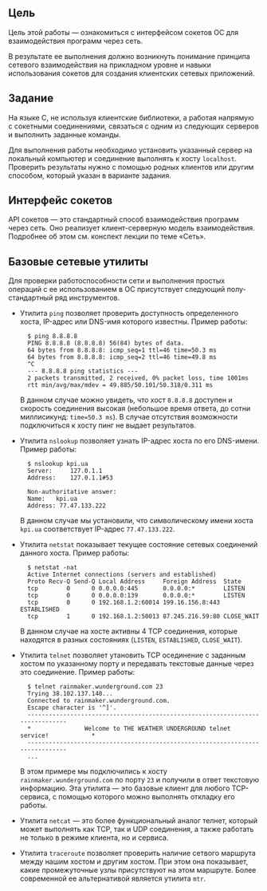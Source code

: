 ## Цель

Цель этой работы — ознакомиться с интерфейсом сокетов ОС для взаимодействия программ через сеть.

В результате ее выполнения должно возникнуть понимание принципа сетевого взаимодействия на прикладном уровне и навыки использования сокетов для создания клиентских сетевых приложений.


## Задание

На языке С, не используя клиентские библиотеки, а работая напрямую с сокетными соединениями, связаться с одним из следующих серверов и выполнить заданные команды.

Для выполнения работы необходимо установить указанный сервер на локальный компьютер и соединение выполнять к хосту `localhost`. Проверить результаты нужно с помощью родных клиентов или другим способом, который указан в варианте задания.


## Интерфейс сокетов

API сокетов — это стандартный способ взаимодействия программ через сеть. Оно реализует клиент-серверную модель взаимодействия. Подробнее об этом см. конспект лекции по теме «Сеть».


## Базовые сетевые утилиты

Для проверки работоспособности сети и выполнения простых операций с ее использованием в ОС присутствует следующий полу-стандартный ряд инструментов.

* Утилита `ping` позволяет проверить доступность определенного хоста, IP-адрес или DNS-имя которого известны. Пример работы:

        $ ping 8.8.8.8
        PING 8.8.8.8 (8.8.8.8) 56(84) bytes of data.
        64 bytes from 8.8.8.8: icmp_seq=1 ttl=46 time=50.3 ms
        64 bytes from 8.8.8.8: icmp_seq=2 ttl=46 time=49.8 ms
        ^C
        --- 8.8.8.8 ping statistics ---
        2 packets transmitted, 2 received, 0% packet loss, time 1001ms
        rtt min/avg/max/mdev = 49.885/50.101/50.318/0.311 ms

  В данном случае можно увидеть, что хост `8.8.8.8` доступен и скорость соединения высокая (небольшое время ответа, до сотни миллисикунд: `time=50.3 ms`). В случае отсутствия возможности подключиться к хосту пинг не выдает результатов.

* Утилита `nslookup` позволяет узнать IP-адрес хоста по его DNS-имени. Пример работы:

        $ nslookup kpi.ua
        Server:		127.0.1.1
        Address:	127.0.1.1#53
  
        Non-authoritative answer:
        Name:	kpi.ua
        Address: 77.47.133.222

  В данном случае мы установили, что символическому имени хоста `kpi.ua` соответствует IP-адрес `77.47.133.222`.

* Утилита `netstat` показывает текущее состояние сетевых соединений данного хоста. Пример работы:

        $ netstat -nat
        Active Internet connections (servers and established)
        Proto Recv-Q Send-Q Local Address     Foreign Address  State
        tcp        0      0 0.0.0.0:445       0.0.0.0:*        LISTEN
        tcp        0      0 0.0.0.0:139       0.0.0.0:*        LISTEN
        tcp        0      0 192.168.1.2:60014 199.16.156.8:443 ESTABLISHED
        tcp        1      0 192.168.1.2:50013 87.245.216.59:80 CLOSE_WAIT

  В данном случае на хосте активны 4 TCP соединения, которые находятся в разных состояниях (`LISTEN`, `ESTABLISHED`, `CLOSE_WAIT`).

* Утилита `telnet` позволяет утановить TCP осединение с заданным хостом по указанному порту и передавать текстовые данные через это соединение. Пример работы:

        $ telnet rainmaker.wunderground.com 23
        Trying 38.102.137.140...
        Connected to rainmaker.wunderground.com.
        Escape character is '^]'.
        ------------------------------------------------------------------------------
        *               Welcome to THE WEATHER UNDERGROUND telnet service!            *
        ------------------------------------------------------------------------------
        ...

  В этом примере мы подключились к хосту `rainmaker.wunderground.com` по порту `23` и получили в ответ текстовую информацию. Эта утилита — это базовые клиент для любого TCP-сервиса, с помощью которого можно выполнять откладку его работы.

* Утилита `netcat` — это более функциональный аналог телнет, который может выполнять как TCP, так и UDP соединения, а также работать не только в режиме клиента, но и сервиса.

* Утилита `traceroute` позволяет проверить наличие сетвого маршрута между нашим хостом и другим хостом. При этом она показывает, какие промежуточные узлы присутствуют на этом маршруте. Более современной ее альтернативой является утилита `mtr`.
